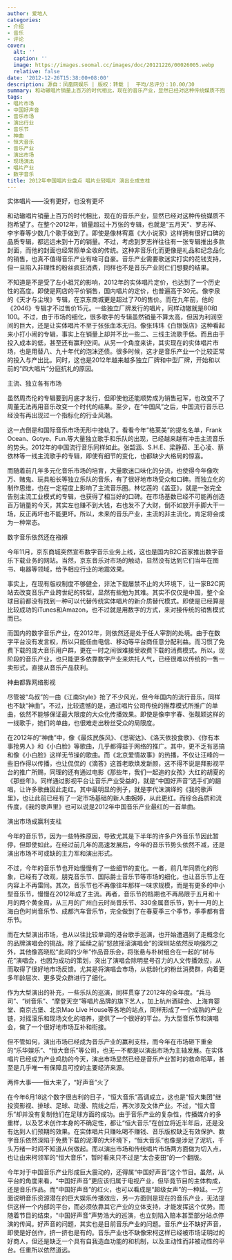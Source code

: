 ```yaml
---
author: 爱地人
categories:
- 介绍
- 音乐
- 评论
cover:
  alt: ''
  caption: ''
  image: https://images.soomal.cc/images/doc/20121226/00026005.webp
  relative: false
date: '2012-12-26T15:38:00+08:00'
description: 源自：凤凰网娱乐 | 版权：转载 |  平均/总评分：10.00/30
summary: 和动辙唱片销量上百万的时代相比，现在的音乐产业，显然已经对这种传统媒质不抱希望了。在整个2012年，销量超过十万张的专辑，也就是“五月天”、罗志祥、李宇春等少数几个歌手做到了。即使是像林宥嘉《大小说家》这样拥有很好口碑的……
tags:
- 唱片市场
- 中国好声音
- 音乐市场
- 演出行业
- 音乐节
- 神曲
- 恒大音乐
- 音乐产业
- 演出市场
- 现场演出
- 唱片产业
- 数字音乐
title: 2012年中国唱片业盘点 唱片业轻唱片 演出业成支柱
---
```


实体唱片――没有更好，也没有更坏



和动辙唱片销量上百万的时代相比，现在的音乐产业，显然已经对这种传统媒质不抱希望了。在整个2012年，销量超过十万张的专辑，也就是“五月天”、罗志祥、李宇春等少数几个歌手做到了。即使是像林宥嘉《大小说家》这样拥有很好口碑的品质专辑，都远远未到十万的销量。不过，考虑到罗志祥往往有一张专辑推出多款封面，而他的封面也经常照单全收的传统。这种非音乐化而更像是礼品和纪念品化的销售，也真不值得音乐产业有啥可自豪。音乐产业需要歌迷实打实的花钱支持，但一旦陷入非理性的粉丝疯狂消费，同样也不是音乐产业同仁们想要的结果。

不知道是不是受了左小祖咒的影响，2012年的实体唱片定价，也达到了一个历史性的高度。即使是网店的平价销售，国内唱片的定价，也普遍高于30元。像李泉的《天才与尘埃》专辑，在京东商城更是超过了70的售价。而在九年前，他的《2046》专辑才不过售价15元。一些独立厂牌发行的唱片，同样动辙就是80和100。不过，由于市场的细化，很多歌手的专辑虽然销量不算太高，但因为利润空间的巨大，还是让实体唱片不至于张张血本无归。像张玮玮《白银饭店》这种看起来小打小闹的专辑，事实上在销量上却并不比一些二、三线主流歌手低。而且由于投入成本的低，甚至还有赢利空间。从另一个角度来讲，其实现在的实体唱片市场，也是用替八、九十年代的泡沫还债。很多时候，这才是音乐产业一个比较正常的投入与产出比。同时，这也是2012年越来越多独立厂牌和中型厂牌，开始和以前的“四大唱片”分庭抗礼的原因。

主流、独立各有市场

虽然周杰伦的专辑要到月底才发行，但即使他还能顺势成为销售冠军，也改变不了周董无法再用音乐改变一个时代的结果。至少，在“中国风”之后，中国流行音乐已经没有再出现过一个指标化的行业风潮。

这一点倒是和国际音乐市场无形中接轨了。看看今年“格莱美”的提名名单，Frank Ocean、Gotye、Fun.等大量独立歌手和乐队的出现，已经越来越有冲击主流音乐的势头。2012年的中国流行音乐同样如此。张韶涵、S.H.E、梁静茹、王心凌、蔡依林等一线主流歌手的专辑，即使有细节的变化，也都缺少大格局的惊喜。

而随着前几年多元化音乐市场的培育，大量歌迷口味化的分流，也使得今年像吹万、赌鬼、玩具船长等独立乐队的音乐，有了很好地市场受众和口碑。而独立化的制作思维，也在一定程度上影响了主流音乐圈。林忆莲的《盖亚》，就是一张完全告别主流工业模式的专辑，也获得了相当好的口碑。在市场基数已经不可能再创造百万销量的今天，其实左也赚不到大钱，右也发不了大财，倒不如放开手脚大干一场，反正再坏也不能更坏。所以，未来的音乐产业，主流的非主流化，肯定将会成为一种常态。

数字音乐依然还在襁褓

今年11月，京东商城突然宣布数字音乐业务上线，这也是国内B2C首家推出数字音乐下载业务的网站。当然，京东音乐对市场的触动，显然没有达到它们当年在图书、电器等领域，给予相应行业的地震效果。

事实上，在现有版权制度不够健全，非法下载屡禁不止的大环境下，让一家B2C网站去改变音乐产业跨世纪的转型，显然有些勉为其难。其实不仅仅是中国，整个全球目前都没有找到一种可以代替传统实体唱片的新介质替代模式。即使是已经算是比较成功的iTunes和Amazon，也不过就是用数字的方式，来对接传统的销售模式而已。

而国内的数字音乐产业，在2012年，则依然还是处于任人宰割的处境。由于在数字平台没有发言权，所以只能任由电信、移动等平台商任意分配利益。而习惯了免费下载的庞大音乐用户群，更在一时之间很难接受收费下载的消费模式。所以，现阶段的音乐产业，也只能更多依靠数字产业来烘托人气，已经很难以传统的一售一卖形式，直接从音乐产品获利。

神曲都靠网络影视

尽管被“鸟叔”的一曲《江南Style》抢了不少风光，但今年国内的流行音乐，同样也不缺“神曲”。不过，比较遗憾的是，通过唱片公司传统的推荐模式所推广的单曲，依然不能够保证最大限度的大众化传播效果。即使是像李宇春、张靓颖这样的一线歌手，她们的单曲，也很难走出粉丝受众的局限度。

在2012年的“神曲”中，像《最炫民族风》、《思密达》、《洛天依投食歌》、《你有本事抢男人》和《小白脸》等歌曲，几乎都得益于网络的推广。其中，更不乏有恶搞和像《小白脸》这样无节操的歌曲。而《北京爱情故事》的热播，不仅让汪峰的一些旧作得以传播，也让侃侃的《滴答》这首老歌焕发新颜，这不得不说是拜影视平台的推广所赐，同理的还有通过电影《那些年，我们一起追的女孩》大红的胡夏的《那些年》。同样通过影视平台让音乐产业受益的，就是“中国好声音”选手们的翻唱，让许多歌曲因此走红。其中最明显的例子，就是李代沫演绎的《我的歌声里》，也让此前已经有了一定市场基础的新人曲婉婷，从此更红。而综合品质和流传度，《我的歌声里》也可以说是2012年中国音乐产业最红的一首单曲。

演出市场成赢利支柱

今年的音乐节，因为一些特殊原因，导致尤其是下半年的许多户外音乐节因此暂停，但即使如此，在经过前几年的高速发展后，今年的音乐节势头依然不减，还是演出市场不可或缺的主力军和演出形式。

不过，今年的音乐节也开始慢慢有了一些细节的变化。一者，前几年同质化的形象，已经有了改观，朋克音乐节、国际爵士音乐节等市场的细化，也让音乐节上在内容上不再雷同。其次，音乐节也不再像往年那样一味求规模，而是有更多的中小型音乐节，慢慢在2012年成了主流。再者，音乐节的档期也不再局限于五月和十月的两个黄金周，从三月的广州白云时尚音乐节、330金属音乐节，到十一月的上海白色时尚音乐节、成都汽车音乐节，完全做到了在春夏季三个季节，季季都有音乐节。

而在大型演出市场，也从以往比较单调的港台歌手巡演，也开始遭遇到了走概念化的品牌演唱会的挑战。除了延续之前“怒放摇滚演唱会”的深圳站依然反响强烈之外，其他像高晓松“此间的少年”作品音乐会，将张悬与朴树组合在一起的“树与花”演唱会，也因为成功的策划，突出了演唱会除明星号召力的人文传播效应，从而取得了很好地市场反馈。尤其是将演唱会市场，从低龄化的粉丝消费群，向着更多年龄层次、更多受众群进行了细化。

作为大型演出的补充，一些乐队的巡演，同样贯穿了2012年的全年度。“兵马司”、“树音乐”、“摩登天空”等唱片品牌的旗下艺人，加上杭州酒球会、上海育婴堂、南京古堡、北京Mao Live House等各地的站点，同样形成了一个成熟的产业链，对摇滚乐和现场文化的培养，提供了一个很好的平台。为大型音乐节和演唱会，做了一个很好地市场互补和衔接。

但不管如何，演出市场已经成为音乐产业的赢利支柱，而今年在市场砸下重金的“乐华娱乐”、“恒大音乐”等公司，也无一不都是以演出市场为主轴发展。在实体唱片已经成为产业鸡肋的今天，演出市场显然已经是音乐产业暂时的救命稻草，甚至是几乎唯一有保障且可控的主要经济来源。

两件大事――恒大来了，“好声音”火了

在今年6月18这个数字很吉利的日子，“恒大音乐”高调成立，这也是“恒大集团”继投资影视、排球、足球、动漫、院线之后，再次涉及文体产业。不过，“恒大音乐”却并没有复制他们在足球方面的成功。由于音乐产业的复杂性，传播媒介的多重样，以及艺术创作本身的不确定性，都让“恒大音乐”在创立将近半年后，还是没有达到人们预期的效果。在实体唱片只赚吆喝不赚钱、音乐版权缺乏有效保护、数字音乐依然深陷于免费下载的泥潭的大环境下，“恒大音乐”也像是涉足了泥坑，千头万绪一时间不知道从何做起。而以演出市场和传统唱片市场两方面做为切入点，也让由宋柯领军的“恒大音乐”，暂时看来只不过是“太合麦田”的一个翻版。

今年对于中国音乐产业形成巨大震动的，还得属“中国好声音”这个节目。虽然，从平台的角度来看，“中国好声音”更应该归属于电视产业，但毕竟节目的主体构成，还是音乐作品。而“中国好声音”的红火，也可以看成是“超级女声”的一种延。一方面说明音乐资源潜在的巨大娱乐传播效应，另一方面则是现在的音乐产业，无法提供这样一个内部的平台，而必须依靠其它产业的立体支持，才能发挥这个优势。而随着节目的结束，“中国好声音”声势浩大的巡演，也立刻陷入赔本甚至部分站点停演的传闻。好声音的问题，其实也是目前音乐产业的问题。音乐产业不缺好声音，即使是好创作，挤一挤也是有的。音乐产业也不缺像宋柯这样已经被市场证明过的好商人，但还是缺乏一个具有自我造血功能的和机制，以及主动性而非被动性的平台。任重所以依然道远。